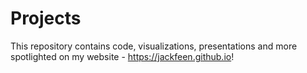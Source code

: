 # Projects

This repository contains code, visualizations, presentations and more spotlighted on my website - https://jackfeen.github.io!
